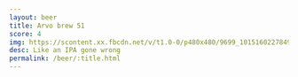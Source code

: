 ```yaml
---
layout: beer
title: Arvo brew 51
score: 4
img: https://scontent.xx.fbcdn.net/v/t1.0-0/p480x480/9699_10151602278498745_506265925_n.jpg?oh=3777f2a0682c6e96ddec5d09fbdd11ee&oe=58792429
desc: Like an IPA gone wrong
permalink: /beer/:title.html
---
```

